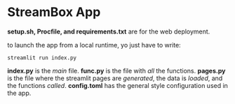 # StreamBox App

**setup.sh, Procfile, and requirements.txt** are for the web deployment.

to launch the app from a local runtime, yo just have to write:

`streamlit run index.py`

**index.py** is the *main* file.
**func.py** is the file with *all* the functions.
**pages.py** is the file where the streamlit pages are *generated*, the data is *loaded*, and the functions *called*.
**config.toml** has the general style configuration used in the app.